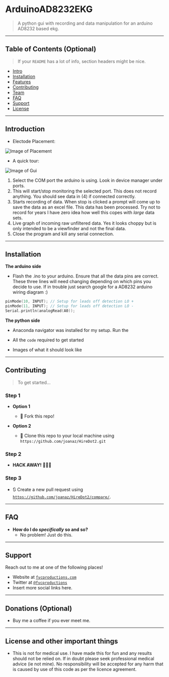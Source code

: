 
# ArduinoAD8232EKG

> A python gui with recording and data manipulation for an arduino AD8232 based ekg.

---
## Table of Contents (Optional)

> If your `README` has a lot of info, section headers might be nice.

- [Intro](#intro)
- [Installation](#installation)
- [Features](#features)
- [Contributing](#contributing)
- [Team](#team)
- [FAQ](#faq)
- [Support](#support)
- [License](#license)


---

## Introduction

- Electode Placement:

![Image of Placement](https://github.com/ChrisDavi3s/arduino_ekg_gui/blob/master/electrode%20placement.png)

- A quick tour:

![Image of Gui](https://github.com/ChrisDavi3s/arduino_ekg_gui/blob/master/gui.PNG)

1.  Select the COM port the arduino is using. Look in device manager under ports.
1.  This will start/stop monitoring the selected port. This does not record anything. You should see data in (4) if connected correctly.
1.  Starts recording of data. When stop is clicked a prompt will come up to save the data as an excel file. This data has been processed. Try not to record for years I have zero idea how well this copes with *large* data sets.
1.  Live graph of incoming raw unfiltered data. Yes it looks choppy but is only intended to be a viewfinder and not the final data.
1.  Close the program and kill any serial connection. 

---

## Installation

**The arduino side**

- Flash the .ino to your arduino. Ensure that all the data pins are correct.
These three lines will need changing depending on which pins you decide to use. If in trouble just search google for a AD8232 arduino wiring diagram :)

```c++
pinMode(10, INPUT); // Setup for leads off detection LO +
pinMode(11, INPUT); // Setup for leads off detection LO -
Serial.println(analogRead(A0));
```

**The python side**

- Anaconda navigator was installed for my setup. Run the 


- All the `code` required to get started
- Images of what it should look like

---

## Contributing

> To get started...

### Step 1

- **Option 1**
    - 🍴 Fork this repo!

- **Option 2**
    - 👯 Clone this repo to your local machine using `https://github.com/joanaz/HireDot2.git`

### Step 2

- **HACK AWAY!** 🔨🔨🔨

### Step 3

- 🔃 Create a new pull request using <a href="https://github.com/joanaz/HireDot2/compare/" target="_blank">`https://github.com/joanaz/HireDot2/compare/`</a>.

---


## FAQ

- **How do I do *specifically* so and so?**
    - No problem! Just do this.

---

## Support

Reach out to me at one of the following places!

- Website at <a href="http://fvcproductions.com" target="_blank">`fvcproductions.com`</a>
- Twitter at <a href="http://twitter.com/fvcproductions" target="_blank">`@fvcproductions`</a>
- Insert more social links here.

---

## Donations (Optional)

- Buy me a coffee if you ever meet me.

---

## License and other important things

- This is not for medical use. I have made this for fun and any results should not be relied on. If in doubt please seek professional medical advice (ie not mine). No responsibility will be accepted for any harm that is caused by use of this code as per the licence agreement. 




